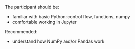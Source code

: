 The participant should be:
- familiar with basic Python: control flow, functions, numpy
- comfortable working in Jupyter

Recommended:
- understand how NumPy and/or Pandas work
